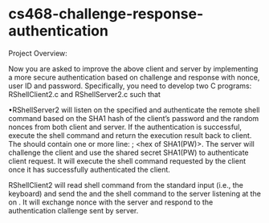 # cs468-challenge-response-authentication

Project Overview:

Now  you  are  asked  to  improve  the  above  client  and  server  by  implementing  a  more  secure authentication
based on  challenge  and  response  with  nonce,  user  ID  and  password.  Specifically,  you need  to  develop  two
C  programs: RShellClient2.c  and RShellServer2.c  such that  

•RShellServer2 <port number>   <password file>  will  listen  on  the  specified <port  number>  and  authenticate
the  remote  shell  command  based  on  the  SHA1  hash  of  the client’s  password  and  the  random  nonces  from
both  client  and server.  If  the  authentication  is successful,  execute  the  shell  command  and  return  the
execution result  back  to  client.  The <password file> should contain  one  or  more  line: <ID  string>; <hex  of SHA1(PW)>.
The server will  challenge  the  client  and  use  the  shared  secret  SHA1(PW)  to  authenticate  client  request.
It will  execute the shell command requested by the client once it has successfully authenticated the client. 
  
RShellClient2 <server IP> <server port number> <ID> <password> will read shell command from the standard input (i.e., the keyboard) and send the <ID> and the shell command to the server listening at the <server port number> on <server IP>. It will exchange nonce with the server and respond to the authentication clallenge sent by server.
